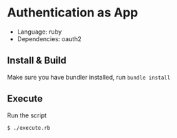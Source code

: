 # Authentication as App

* Language: ruby 
* Dependencies: oauth2

## Install & Build

Make sure you have bundler installed, run `bundle install`

## Execute

Run the script

    $ ./execute.rb

